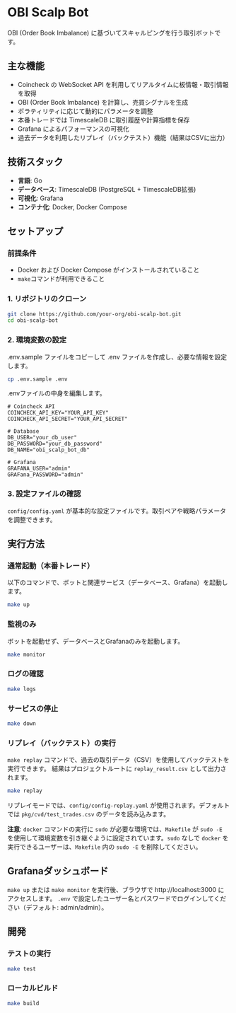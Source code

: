 # OBI Scalp Bot

OBI (Order Book Imbalance) に基づいてスキャルピングを行う取引ボットです。

## 主な機能

-   Coincheck の WebSocket API を利用してリアルタイムに板情報・取引情報を取得
-   OBI (Order Book Imbalance) を計算し、売買シグナルを生成
-   ボラティリティに応じて動的にパラメータを調整
-   本番トレードでは TimescaleDB に取引履歴や計算指標を保存
-   Grafana によるパフォーマンスの可視化
-   過去データを利用したリプレイ（バックテスト）機能（結果はCSVに出力）

## 技術スタック

-   **言語**: Go
-   **データベース**: TimescaleDB (PostgreSQL + TimescaleDB拡張)
-   **可視化**: Grafana
-   **コンテナ化**: Docker, Docker Compose

## セットアップ

### 前提条件

-   Docker および Docker Compose がインストールされていること
-   `make`コマンドが利用できること

### 1. リポジトリのクローン

```bash
git clone https://github.com/your-org/obi-scalp-bot.git
cd obi-scalp-bot
```

### 2. 環境変数の設定

.env.sample ファイルをコピーして .env ファイルを作成し、必要な情報を設定します。

```bash
cp .env.sample .env
```
.envファイルの中身を編集します。

```
# Coincheck API
COINCHECK_API_KEY="YOUR_API_KEY"
COINCHECK_API_SECRET="YOUR_API_SECRET"

# Database
DB_USER="your_db_user"
DB_PASSWORD="your_db_password"
DB_NAME="obi_scalp_bot_db"

# Grafana
GRAFANA_USER="admin"
GRAFana_PASSWORD="admin"
```

### 3. 設定ファイルの確認

`config/config.yaml` が基本的な設定ファイルです。取引ペアや戦略パラメータを調整できます。

## 実行方法

### 通常起動（本番トレード）

以下のコマンドで、ボットと関連サービス（データベース、Grafana）を起動します。

```bash
make up
```

### 監視のみ

ボットを起動せず、データベースとGrafanaのみを起動します。

```bash
make monitor
```

### ログの確認

```bash
make logs
```

### サービスの停止

```bash
make down
```

### リプレイ（バックテスト）の実行

`make replay` コマンドで、過去の取引データ（CSV）を使用してバックテストを実行できます。
結果はプロジェクトルートに `replay_result.csv` として出力されます。

```bash
make replay
```
リプレイモードでは、`config/config-replay.yaml` が使用されます。デフォルトでは `pkg/cvd/test_trades.csv` のデータを読み込みます。

**注意**: `docker` コマンドの実行に `sudo` が必要な環境では、`Makefile` が `sudo -E` を使用して環境変数を引き継ぐように設定されています。`sudo` なしで `docker` を実行できるユーザーは、`Makefile` 内の `sudo -E` を削除してください。

## Grafanaダッシュボード

`make up` または `make monitor` を実行後、ブラウザで http://localhost:3000 にアクセスします。
`.env` で設定したユーザー名とパスワードでログインしてください（デフォルト: admin/admin）。

## 開発

### テストの実行

```bash
make test
```

### ローカルビルド

```bash
make build
```
